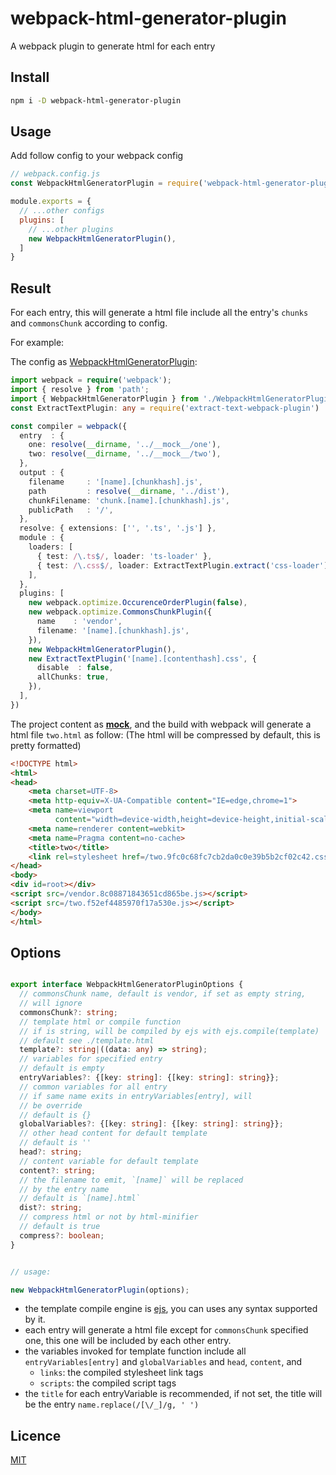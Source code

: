 # webpack-html-generator-plugin

A webpack plugin to generate html for each entry

## Install

```bash
npm i -D webpack-html-generator-plugin
```

## Usage

Add follow config to your webpack config

```js
// webpack.config.js
const WebpackHtmlGeneratorPlugin = require('webpack-html-generator-plugin')

module.exports = {
  // ...other configs
  plugins: [
    // ...other plugins
    new WebpackHtmlGeneratorPlugin(),
  ]
}

```

## Result

For each entry, this will generate a html file include all the entry's `chunks`
and `commonsChunk` according to config.

For example:

The config as [WebpackHtmlGeneratorPlugin](./src/WebpackHtmlGeneratorPlugin.spec.ts):

```ts
import webpack = require('webpack');
import { resolve } from 'path';
import { WebpackHtmlGeneratorPlugin } from './WebpackHtmlGeneratorPlugin';
const ExtractTextPlugin: any = require('extract-text-webpack-plugin')

const compiler = webpack({
  entry  : {
    one: resolve(__dirname, '../__mock__/one'),
    two: resolve(__dirname, '../__mock__/two'),
  },
  output : {
    filename     : '[name].[chunkhash].js',
    path         : resolve(__dirname, '../dist'),
    chunkFilename: 'chunk.[name].[chunkhash].js',
    publicPath   : '/',
  },
  resolve: { extensions: ['', '.ts', '.js'] },
  module : {
    loaders: [
      { test: /\.ts$/, loader: 'ts-loader' },
      { test: /\.css$/, loader: ExtractTextPlugin.extract('css-loader') },
    ],
  },
  plugins: [
    new webpack.optimize.OccurenceOrderPlugin(false),
    new webpack.optimize.CommonsChunkPlugin({
      name    : 'vendor',
      filename: '[name].[chunkhash].js',
    }),
    new WebpackHtmlGeneratorPlugin(),
    new ExtractTextPlugin('[name].[contenthash].css', {
      disable  : false,
      allChunks: true,
    }),
  ],
})
```

The project content as [__mock__](./__mock__), and the build with webpack will 
generate a html file `two.html` as follow:
(The html will be compressed by default, this is pretty formatted)

```html
<!DOCTYPE html>
<html>
<head>
    <meta charset=UTF-8>
    <meta http-equiv=X-UA-Compatible content="IE=edge,chrome=1">
    <meta name=viewport
          content="width=device-width,height=device-height,initial-scale=1,maximum-scale=1">
    <meta name=renderer content=webkit>
    <meta name=Pragma content=no-cache>
    <title>two</title>
    <link rel=stylesheet href=/two.9fc0c68fc7cb2da0c0e39b5b2cf02c42.css>
</head>
<body>
<div id=root></div>
<script src=/vendor.8c08871843651cd865be.js></script>
<script src=/two.f52ef4485970f17a530e.js></script>
</body>
</html>
```

## Options

```ts

export interface WebpackHtmlGeneratorPluginOptions {
  // commonsChunk name, default is vendor, if set as empty string,
  // will ignore
  commonsChunk?: string;
  // template html or compile function
  // if is string, will be compiled by ejs with ejs.compile(template)
  // default see ./template.html
  template?: string|((data: any) => string);
  // variables for specified entry
  // default is empty
  entryVariables?: {[key: string]: {[key: string]: string}};
  // common variables for all entry
  // if same name exits in entryVariables[entry], will
  // be override
  // default is {}
  globalVariables?: {[key: string]: {[key: string]: string}};
  // other head content for default template
  // default is ''
  head?: string;
  // content variable for default template
  content?: string;
  // the filename to emit, `[name]` will be replaced
  // by the entry name
  // default is `[name].html`
  dist?: string;
  // compress html or not by html-minifier
  // default is true
  compress?: boolean;
}


// usage:

new WebpackHtmlGeneratorPlugin(options);
```

- the template compile engine is [ejs](https://github.com/tj/ejs), you can uses 
any syntax supported by it.
- each entry will generate a html file except for `commonsChunk` specified one,
this one will be included by each other entry.
- the variables invoked for template function include all `entryVariables[entry]`
and `globalVariables` and `head`, `content`, and
    - `links`: the compiled stylesheet link tags
    - `scripts`: the compiled script tags
- the `title` for each entryVariable is recommended, if not set, the title will
be the entry `name.replace(/[\/_]/g, ' ')`

## Licence

[MIT](./LICENCE)
